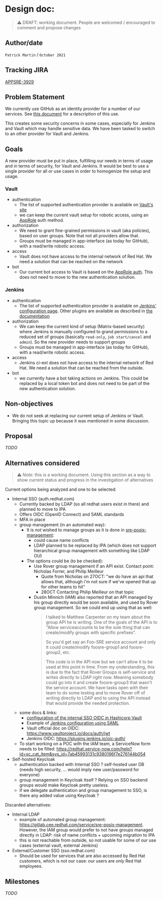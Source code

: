 # Design doc: <feature>

> :warning: DRAFT: working document. People are welcomed / encouraged to comment and propose changes

## Author/date
`Patrick Martin` / `October 2021`

## Tracking JIRA
[APPSRE-3929](https://issues.redhat.com/browse/APPSRE-3929)

## Problem Statement
We currently use GitHub as an identity provider for a number of our services. See [this document](https://docs.google.com/document/d/1kOtBius6vrW55xTx1mPFv8uYYW0d47zTdVgMnnqeXyY) for a description of this use.

This creates some security concerns in some cases, especially for Jenkins and Vault which may handle sensitive data. We have been tasked to switch to an other provider for Vault and Jenkins.

## Goals
A new provider must be put in place, fulfilling our needs in terms of usage and in terms of security, for Vault and Jenkins. It would be best to use a single provider for all or use cases in order to homogenize the setup and usage.

### Vault
- authentication
  - The list of supported authentication provider is available on [Vault's site](https://www.vaultproject.io/docs/auth)
  - we can keep the current vault setup for robotic access, using an [AppRole](https://www.vaultproject.io/docs/auth/approle) auth method.
- authorization
  - We need to grant fine-grained permissions in vault (aka policies), based on user groups. Note that not all providers allow that.
  - Groups must be managed in app-interface (as today for GitHub), with a read/write robotic access.
- access
  - Vault does not have access to the internal network of Red Hat. We need a solution that can be reached on the network
- bot
  - Our current bot access to Vault is based on the [AppRole auth](https://www.vaultproject.io/docs/auth/approle). This does not need to move to the new authentication solution.

### Jenkins
- authentication
  - The list of supported authentication provider is available on [Jenkins' configuration page](https://ci.int.devshift.net/configureSecurity/). Other plugins are available as described in [the documentation](https://www.jenkins.io/doc/book/security/managing-security/)
- authorization
  - We can keep the current kind of setup (Matrix-based security) where Jenkins is manually configured to grand permissions to a reduced set of groups (basically `read-only`, `job start/cancel` and `admin`). So the new provider needs to support groups
  - Groups must be managed in app-interface (as today for GitHub), with a read/write robotic access.
- access
  - Jenkins ci-ext does not have access to the internal network of Red Hat. We need a solution that can be reached from the outside.
- bot
  - we currently have a bot taking actions on Jenkins. This could be replaced by a local token bot and does not need to be part of the new authentication solution.

## Non-objectives
- We do not seek at replacing our current setup of Jenkins or Vault. Bringing this topic up because it was mentioned in some discussion.

## Proposal
*TODO*

## Alternatives considered
> :warning: *Note*: this is a working document. Using this section as a way to show current status and progress in the investigation of alternatives

Current options being analyzed and one to be selected:
- Internal SSO (auth.redhat.com)
  - Currently backed by LDAP (so all redhat users exist in there) and planned to move to IPA
  - Offers OIDC (OpenID Connect) and SAML standards
  - MFA in place
  - group management (in an automated way):
    - It is *not* wished to manage groups as it is done in [sre-posix-management](https://gitlab.cee.redhat.com/service/sre-posix-management):
      - could cause name conflicts
      - LDAP planned to be replaced by IPA (which does not support hierarchical group management with something like LDAP OU)
    - The options could be (to be checked):
      - Use Rover group management if an API exist. Contact point: Nicholas Forrer, and Philip Meilleur
        - Quote from Nicholas on 27OCT: "we do have an api that allows that, although i'm not sure if we've opened that up for other teams to hit"
        - 28OCT Contacting Philip Meilleur on that topic
      - Dustin Minnich (IAM) also reported that an API managed by his group directly would be soon available, and used by Rover group management. So we could end up using that as well:
        > I talked to Matthew Carpenter on my team about the group API he is writing.  One of the goals of the API is to
        > "Allow serviceaccounts to be the sole thing that can create/modify groups with specific prefixes".
        > 
        > So you'd get say an Foo-SRE service account and only it could create/modify foosre-group1  and foosre-group2, etc.  
        > 
        > This code is in the API now but we can't allow it to be used at this point in time.
        > From my understanding, this is due to the fact that Rover Groups is self-service and writes directly to LDAP right now.
        > Meaning somebody could go into it and create foosre-group3 that wasn't the service account.
        > We have tasks open with their team to do some testing and to move Rover off of writing directly to LDAP and to using the API
        > instead that would provide the needed protection.
  - some docs & links:
    - [configuration of the internal SSO OIDC in Hashicorp Vault](https://source.redhat.com/groups/public/identity-access-management/identity__access_management_wiki/vault_oidc_auth_method)
    - Example of [Jenkins configuration using SAML](https://source.redhat.com/groups/public/identity-access-management/identity__access_management_wiki/jenkins_saml_enablement_notes)
    - Vault official doc on OIDC: https://www.vaultproject.io/docs/auth/jwt
    - Jenkins OIDC: https://plugins.jenkins.io/oic-auth/
  - To start working on a POC with the IAM team, a ServiceNow form needs to be filled: https://redhat.service-now.com/help?id=sc_cat_item&sys_id=7ab45993131c9380196f7e276144b054
- Self-hosted Keycloak
  - authentication backed with Internal SSO ? self-hosted user DB (needs high security, ... would imply new user/password for everyone)
  - group management in Keycloak itself ? Relying on SSO backend groups would make Keycloak pretty useless.
  - if we delegate authentication and group management to SSO, is there any added value using Keycloak ?

Discarded alternatives:
- Internal LDAP
  - example of automated group management: https://gitlab.cee.redhat.com/service/sre-posix-management. However, the IAM group would prefer to not have groups managed directly in LDAP: risk of name conflicts + upcoming migration to IPA
  - this is not reachable from outside, so not usable for some of our use cases (external vault, external Jenkins)
- External/Customer SSO (sso.redhat.com)
  - Should be used for services that are also accessed by Red Hat customers, which is not our case: our users are *only* Red Hat employees.

## Milestones
*TODO*
